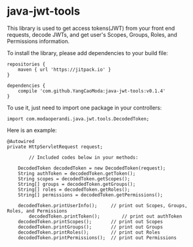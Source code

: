 # java-jwt-tools

This library is used to get access tokens(JWT) from your front end requests, decode JWTs, and get user's Scopes, Groups, Roles, and Permissions information.

To install the library, please add dependencies to your build file:

	repositories { 
        maven { url 'https://jitpack.io' }
    }

    dependencies {
        compile 'com.github.YangCaoModa:java-jwt-tools:v0.1.4'
    }


To use it, just need to import one package in your controllers:

	import com.modaoperandi.java.jwt.tools.DecodedToken;

Here is an example:

	@Autowired
	private HttpServletRequest request;
  
            // Included codes below in your methods:
  
		DecodedToken decodedToken = new DecodedToken(request);
		String authToken = decodedToken.getToken();
		String scopes = decodedToken.getScopes();
		String[] groups = decodedToken.getGroups();
		String[] roles = decodedToken.getRoles();
		String[] permissions = decodedToken.getPermissions();
		
		decodedToken.printUserInfo();     // print out Scopes, Groups, Roles, and Permissions
	        decodedToken.printToken();        // print out authToken
		decodedToken.printScopes();       // print out Scopes
		decodedToken.printGroups();       // print out Groups
		decodedToken.printRoles();        // print out Roles
		decodedToken.printPermissions();  // print out Permissions

